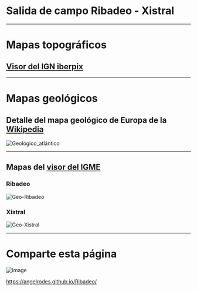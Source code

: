 # Salida de campo Ribadeo - Xistral

---

# Mapas topográficos

## [Visor del IGN iberpix](https://www.ign.es/iberpix/visor/)

---

# Mapas geológicos

## Detalle del mapa geológico de Europa de la [Wikipedia](https://commons.wikimedia.org/wiki/File:Europe_geological_map-fr.jpg)

![Geológico_atlántico](https://user-images.githubusercontent.com/53089531/198346312-fb6494d7-dc3b-495b-8a95-e2c79817c36b.jpeg)

<!---

## [Serie MAGNA](https://info.igme.es/cartografiadigital/geologica/Magna50.aspx#busqueda)

### Hoja 119

![Magna_119](https://user-images.githubusercontent.com/53089531/198353275-3cb9f769-56ef-4451-8e27-67f8f8358e17.png)

![Magna_119_leyenda_1](https://user-images.githubusercontent.com/53089531/198353305-19130f83-66a6-4e50-8a0a-86637765c22c.png)
![Magna_119_leyenda_2](https://user-images.githubusercontent.com/53089531/198353331-022bc038-9afb-430a-b0f7-50ceba6fa870.png)
![Magna_119_leyenda_3](https://user-images.githubusercontent.com/53089531/198353342-64fb386f-134c-4bd5-bc2d-fd7320d2adb5.png)
![Magna_119_leyenda_4](https://user-images.githubusercontent.com/53089531/198353365-7be1a9ae-534c-45ee-8139-cc911f5c5fcc.png)

### Hoja 93

![Magna_93](https://user-images.githubusercontent.com/53089531/198354222-2dd93678-a953-4ab8-b31c-d3fc6ad5df6f.png)

![Magna_93_leyenda_1](https://user-images.githubusercontent.com/53089531/198354275-3a7858e8-50cd-4e9c-8b38-5ee8c67afe65.png)
![Magna_93_leyenda_2](https://user-images.githubusercontent.com/53089531/198354304-aef03560-5761-496d-b697-c52ec2f3b586.png)
![Magna_93_leyenda_3](https://user-images.githubusercontent.com/53089531/198354321-82b71da5-462b-4c6b-a945-b67d2e3c43c0.png)

--->

---

## Mapas del [visor del IGME](https://info.igme.es/visor/)

### Ribadeo

![Geo-Ribadeo](https://user-images.githubusercontent.com/53089531/235997440-fe855cbf-8ec3-44b1-a837-0aa88ef35dea.jpg)

### Xistral

![Geo-Xistral](https://user-images.githubusercontent.com/53089531/235997521-734b4b61-92bd-4976-8a64-23cb282b9ea8.jpg)

---

# Comparte esta página

![image](https://user-images.githubusercontent.com/53089531/235998929-796a1841-0748-49f2-8c59-e56aefc3e0e9.png)

https://angelrodes.github.io/Ribadeo/

